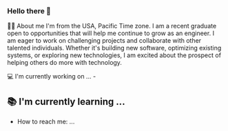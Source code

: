 ### Hello there 👋

👨‍🦲 About me
   I'm from the USA, Pacific Time zone. I am a recent graduate open to opportunities that will help me continue to grow as an engineer. I am eager to work on challenging projects and collaborate with other talented individuals. Whether it's building new software, optimizing existing systems, or exploring new technologies, I am excited about the prospect of helping others do more with technology. 

💻 I'm currently working on ...
    - 
   
📚 I'm currently learning ...
   - 
 - How to reach me: ...

